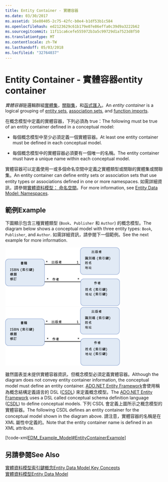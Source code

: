 ```yaml
---
title: Entity Container - 實體容器
ms.date: 03/30/2017
ms.assetid: 16e80405-2c75-42fc-b0e4-b1df53b1c584
ms.openlocfilehash: ed2123629c61b179e07e86effa0c39d9a3222b62
ms.sourcegitcommit: 11f11ca6cefe555972b3a5c99729d1a7523d8f50
ms.translationtype: MT
ms.contentlocale: zh-TW
ms.lasthandoff: 05/03/2018
ms.locfileid: "32764037"
---
```

# <a name="entity-container"></a><span data-ttu-id="44dd5-102">Entity Container - 實體容器</span><span class="sxs-lookup"><span data-stu-id="44dd5-102">entity container</span></span>
<span data-ttu-id="44dd5-103">*實體容器*是邏輯群組[實體集](../../../../docs/framework/data/adonet/entity-set.md)，[關聯集](../../../../docs/framework/data/adonet/association-set.md)，和[函式匯入](../../../../docs/framework/data/adonet/model-declared-function.md)。</span><span class="sxs-lookup"><span data-stu-id="44dd5-103">An *entity container* is a logical grouping of [entity sets](../../../../docs/framework/data/adonet/entity-set.md), [association sets](../../../../docs/framework/data/adonet/association-set.md), and [function imports](../../../../docs/framework/data/adonet/model-declared-function.md).</span></span>  
  
 <span data-ttu-id="44dd5-104">在概念模型中定義的實體容器，下列必須為 true：</span><span class="sxs-lookup"><span data-stu-id="44dd5-104">The following must be true of an entity container defined in a conceptual model:</span></span>  
  
-   <span data-ttu-id="44dd5-105">每個概念模型中至少必須定義一個實體容器。</span><span class="sxs-lookup"><span data-stu-id="44dd5-105">At least one entity container must be defined in each conceptual model.</span></span>  
  
-   <span data-ttu-id="44dd5-106">每個概念模型中的實體容器必須要有一個唯一的名稱。</span><span class="sxs-lookup"><span data-stu-id="44dd5-106">The entity container must have a unique name within each conceptual model.</span></span>  
  
 <span data-ttu-id="44dd5-107">實體容器可以定義使用一或多個命名空間中定義之實體類型或關聯的實體集或關聯集。</span><span class="sxs-lookup"><span data-stu-id="44dd5-107">An entity container can define entity sets or association sets that use entity types or associations defined in one or more namespaces.</span></span> <span data-ttu-id="44dd5-108">如需詳細資訊，請參閱[實體資料模型： 命名空間](../../../../docs/framework/data/adonet/entity-data-model-namespaces.md)。</span><span class="sxs-lookup"><span data-stu-id="44dd5-108">For more information, see [Entity Data Model: Namespaces](../../../../docs/framework/data/adonet/entity-data-model-namespaces.md).</span></span>  
  
## <a name="example"></a><span data-ttu-id="44dd5-109">範例</span><span class="sxs-lookup"><span data-stu-id="44dd5-109">Example</span></span>  
 <span data-ttu-id="44dd5-110">下圖顯示包含三種實體類型 (`Book`、`Publisher` 和 `Author`) 的概念模型。</span><span class="sxs-lookup"><span data-stu-id="44dd5-110">The diagram below shows a conceptual model with three entity types: `Book`, `Publisher`, and `Author`.</span></span>  <span data-ttu-id="44dd5-111">如需詳細資訊，請參閱下一個範例。</span><span class="sxs-lookup"><span data-stu-id="44dd5-111">See the next example for more information.</span></span>  
  
 <span data-ttu-id="44dd5-112">![範例模型](../../../../docs/framework/data/adonet/media/examplemodel.gif "ExampleModel")</span><span class="sxs-lookup"><span data-stu-id="44dd5-112">![Example Model](../../../../docs/framework/data/adonet/media/examplemodel.gif "ExampleModel")</span></span>  
  
 <span data-ttu-id="44dd5-113">雖然圖表並未提供實體容器資訊，但概念模型必須定義實體容器。</span><span class="sxs-lookup"><span data-stu-id="44dd5-113">Although the diagram does not convey entity container information, the conceptual model must define an entity container.</span></span> <span data-ttu-id="44dd5-114">[ADO.NET Entity Framework](../../../../docs/framework/data/adonet/ef/index.md)會使用稱為概念結構定義語言的 DSL ([CSDL](../../../../docs/framework/data/adonet/ef/language-reference/csdl-specification.md)) 來定義概念模型。</span><span class="sxs-lookup"><span data-stu-id="44dd5-114">The [ADO.NET Entity Framework](../../../../docs/framework/data/adonet/ef/index.md) uses a DSL called conceptual schema definition language ([CSDL](../../../../docs/framework/data/adonet/ef/language-reference/csdl-specification.md)) to define conceptual models.</span></span> <span data-ttu-id="44dd5-115">下列 CSDL 會定義上圖所示之概念模型的實體容器。</span><span class="sxs-lookup"><span data-stu-id="44dd5-115">The following CSDL defines an entity container for the conceptual model shown in the diagram above.</span></span> <span data-ttu-id="44dd5-116">請注意，實體容器的名稱是在 XML 屬性中定義的。</span><span class="sxs-lookup"><span data-stu-id="44dd5-116">Note that the entity container name is defined in an XML attribute.</span></span>  
  
 [!code-xml[EDM_Example_Model#EntityContainerExample](../../../../samples/snippets/xml/VS_Snippets_Data/edm_example_model/xml/books.edmx#entitycontainerexample)]  
  
## <a name="see-also"></a><span data-ttu-id="44dd5-117">另請參閱</span><span class="sxs-lookup"><span data-stu-id="44dd5-117">See Also</span></span>  
 [<span data-ttu-id="44dd5-118">實體資料模型索引鍵概念</span><span class="sxs-lookup"><span data-stu-id="44dd5-118">Entity Data Model Key Concepts</span></span>](../../../../docs/framework/data/adonet/entity-data-model-key-concepts.md)  
 [<span data-ttu-id="44dd5-119">實體資料模型</span><span class="sxs-lookup"><span data-stu-id="44dd5-119">Entity Data Model</span></span>](../../../../docs/framework/data/adonet/entity-data-model.md)

